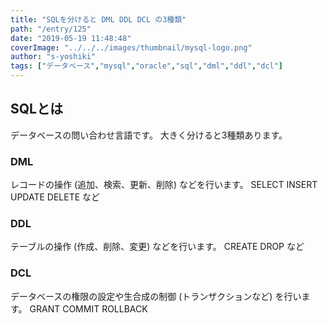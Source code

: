 ```yaml
---
title: "SQLを分けると DML DDL DCL の3種類"
path: "/entry/125"
date: "2019-05-19 11:48:48"
coverImage: "../../../images/thumbnail/mysql-logo.png"
author: "s-yoshiki"
tags: ["データベース","mysql","oracle","sql","dml","ddl","dcl"]
---
```


## SQLとは

データベースの問い合わせ言語です。
大きく分けると3種類あります。

### DML

レコードの操作 (追加、検索、更新、削除) などを行います。
SELECT INSERT UPDATE DELETE
など

### DDL

テーブルの操作 (作成、削除、変更) などを行います。
CREATE DROP
など

### DCL

データベースの権限の設定や生合成の制御 (トランザクションなど) を行います。
GRANT COMMIT ROLLBACK